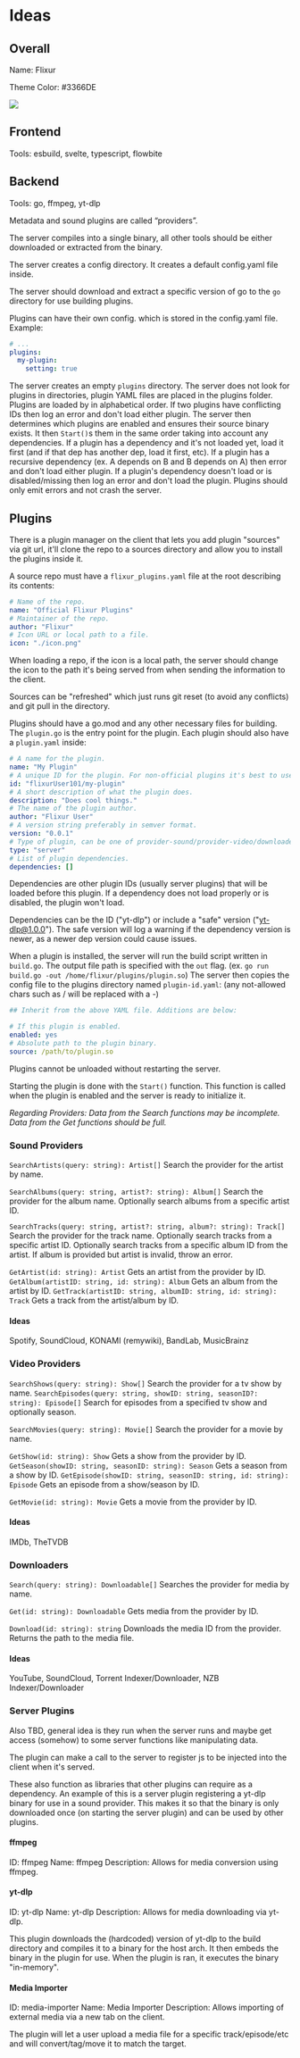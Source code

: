 # Ideas

## Overall

Name: Flixur

Theme Color: #3366DE

![](https://img.shields.io/badge/PREVIEW-3366DE)

## Frontend

Tools: esbuild, svelte, typescript, flowbite

## Backend

Tools: go, ffmpeg, yt-dlp

Metadata and sound plugins are called “providers”.

The server compiles into a single binary, all other tools should be either downloaded or extracted from the binary.

The server creates a config directory. It creates a default config.yaml file inside.

The server should download and extract a specific version of go to the `go` directory for use building plugins.

Plugins can have their own config. which is stored in the config.yaml file. Example:
```yaml
# ...
plugins:
  my-plugin:
    setting: true
```

The server creates an empty `plugins` directory. The server does not look for plugins in directories, plugin YAML files are placed in the plugins folder. Plugins are loaded by in alphabetical order. If two plugins have conflicting IDs then log an error and don't load either plugin. The server then determines which plugins are enabled and ensures their source binary exists. It then `Start()`s them in the same order taking into account any dependencies. If a plugin has a dependency and it's not loaded yet, load it first (and if that dep has another dep, load it first, etc). If a plugin has a recursive dependency (ex. A depends on B and B depends on A) then error and don't load either plugin. If a plugin's dependency doesn't load or is disabled/missing then log an error and don't load the plugin. Plugins should only emit errors and not crash the server.

## Plugins

There is a plugin manager on the client that lets you add plugin "sources" via git url, it'll clone the repo to a sources directory and allow you to install the plugins inside it.

A source repo must have a `flixur_plugins.yaml` file at the root describing its contents:
```yaml
# Name of the repo.
name: "Official Flixur Plugins"
# Maintainer of the repo.
author: "Flixur"
# Icon URL or local path to a file.
icon: "./icon.png"
```

When loading a repo, if the icon is a local path, the server should change the icon to the path it's being served from when sending the information to the client.

Sources can be "refreshed" which just runs git reset (to avoid any conflicts) and git pull in the directory.

Plugins should have a go.mod and any other necessary files for building. The `plugin.go` is the entry point for the plugin. Each plugin should also have a `plugin.yaml` inside:
```yaml
# A name for the plugin.
name: "My Plugin"
# A unique ID for the plugin. For non-official plugins it's best to use a prefix to avoid conflict.
id: "flixurUser101/my-plugin"
# A short description of what the plugin does.
description: "Does cool things."
# The name of the plugin author.
author: "Flixur User"
# A version string preferably in semver format.
version: "0.0.1"
# Type of plugin, can be one of provider-sound/provider-video/downloader/server
type: "server"
# List of plugin dependencies.
dependencies: []
```

Dependencies are other plugin IDs (usually server plugins) that will be loaded before this plugin. If a dependency does not load properly or is disabled, the plugin won't load.

Dependencies can be the ID ("yt-dlp") or include a "safe" version ("yt-dlp@1.0.0"). The safe version will log a warning if the dependency version is newer, as a newer dep version could cause issues.

When a plugin is installed, the server will run the build script written in `build.go`. The output file path is specified with the `out` flag. (ex. `go run build.go -out /home/flixur/plugins/plugin.so`) The server then copies the config file to the plugins directory named `plugin-id.yaml`: (any not-allowed chars such as / will be replaced with a -)
```yaml
## Inherit from the above YAML file. Additions are below:

# If this plugin is enabled.
enabled: yes
# Absolute path to the plugin binary.
source: /path/to/plugin.so
```

Plugins cannot be unloaded without restarting the server. 

Starting the plugin is done with the `Start()` function. This function is called when the plugin is enabled and the server is ready to initialize it.

*Regarding Providers: 
Data from the Search functions may be incomplete. Data from the Get functions should be full.*

### Sound Providers

`SearchArtists(query: string): Artist[]` Search the provider for the artist by name.

`SearchAlbums(query: string, artist?: string): Album[]` Search the provider for the album name. Optionally search albums from a specific artist ID.

`SearchTracks(query: string, artist?: string, album?: string): Track[]` Search the provider for the track name. Optionally search tracks from a specific artist ID. Optionally search tracks from a specific album ID from the artist. If album is provided but artist is invalid, throw an error.

`GetArtist(id: string): Artist` Gets an artist from the provider by ID.
`GetAlbum(artistID: string, id: string): Album` Gets an album from the artist by ID.
`GetTrack(artistID: string, albumID: string, id: string): Track` Gets a track from the artist/album by ID.

#### Ideas

Spotify, SoundCloud, KONAMI (remywiki), BandLab, MusicBrainz

### Video Providers

`SearchShows(query: string): Show[]` Search the provider for a tv show by name.
`SearchEpisodes(query: string, showID: string, seasonID?: string): Episode[]` Search for episodes from a specified tv show and optionally season.

`SearchMovies(query: string): Movie[]` Search the provider for a movie by name.

`GetShow(id: string): Show` Gets a show from the provider by ID.
`GetSeason(showID: string, seasonID: string): Season` Gets a season from a show by ID.
`GetEpisode(showID: string, seasonID: string, id: string): Episode` Gets an episode from a show/season by ID.

`GetMovie(id: string): Movie` Gets a movie from the provider by ID.

#### Ideas

IMDb, TheTVDB

### Downloaders

`Search(query: string): Downloadable[]` Searches the provider for media by name.

`Get(id: string): Downloadable` Gets media from the provider by ID.

`Download(id: string): string` Downloads the media ID from the provider. Returns the path to the media file.

#### Ideas

YouTube, SoundCloud, Torrent Indexer/Downloader, NZB Indexer/Downloader

### Server Plugins

Also TBD, general idea is they run when the server runs and maybe get access (somehow) to some server functions like manipulating data.

The plugin can make a call to the server to register js to be injected into the client when it's served.

These also function as libraries that other plugins can require as a dependency. An example of this is a server plugin registering a yt-dlp binary for use in a sound provider. This makes it so that the binary is only downloaded once (on starting the server plugin) and can be used by other plugins.

#### ffmpeg

ID: ffmpeg
Name: ffmpeg
Description: Allows for media conversion using ffmpeg.

#### yt-dlp

ID: yt-dlp
Name: yt-dlp
Description: Allows for media downloading via yt-dlp.

This plugin downloads the (hardcoded) version of yt-dlp to the build directory and compiles it to a binary for the host arch. It then embeds the binary in the plugin for use. When the plugin is ran, it executes the binary "in-memory".

#### Media Importer

ID: media-importer
Name: Media Importer
Description: Allows importing of external media via a new tab on the client.

The plugin will let a user upload a media file for a specific track/episode/etc and will convert/tag/move it to match the target.
